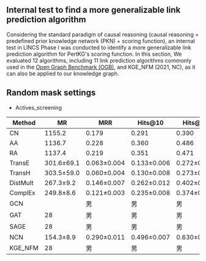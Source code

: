 ## Internal test to find a more generalizable link prediction algorithm
Considering the standard paradigm of causal reasoning (causal reasoning = predefined prior knowledge network (PKN) + scoring function), an internal test in LINCS Phase I was conducted to identify a more generalizable link prediction algorithm for PertKG's scoring function. In this section, We evaluated 12 algorithms, including 11 link prediction algorithms commonly used in the [Open Graph Benchmark (OGB)](https://ogb.stanford.edu/docs/leader_linkprop/), and KGE_NFM (2021, NC), as it can also be applied to our knowledge graph.
  
## Random mask settings
* Actives_screening

| Method   | MR | MRR | Hits@10  | Hits@30  | Hits@100  |
|--------|------|------|--------|--------|--------|
| CN   | 1155.2   | 0.179 | 0.291 |0.390 |0.508 |
| AA   | 1136.7   | 0.228 | 0.360 |0.486 |0.583 |
| RA   | 1137.4   | 0.219     | 0.351     | 0.471     |0.583      |
| TransE   | 301.6±69.1   |0.063±0.004      | 0.133±0.006     | 0.272±0.005     |0.502±0.012      |
| TransH   | 303.5±59.0   |0.060±0.004     | 0.130±0.008     | 0.273±0.008     |0.500±0.014      |
| DistMult   | 267.3±9.2   | 0.146±0.007| 0.262±0.012     | 0.402±0.014     |0.591±0.010      |
| ComplEx   | 249.8±8.6   | 0.121±0.003     | 0.235±0.008     | 0.374±0.013     |0.576±0.012      |
| GCN   |    | 男     | 男     | 男     |      |
| GAT   | 28   | 男     | 男     | 男     |      |
| SAGE   | 28   | 男     | 男     | 男     |      |
| NCN   | 154.3±8.9   |0.290±0.011      | 0.496±0.007     | 0.630±0.005     |0.769±0.010      |
| KGE_NFM   | 28   | 男     | 男     | 男     |      |


